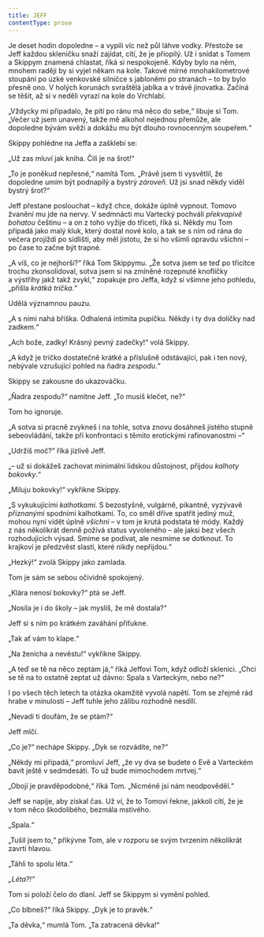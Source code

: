 ```yaml
---
title: JEFF
contentType: prose
---
```


Je deset hodin dopoledne – a vypili víc než půl láhve vodky. Přestože se Jeff každou skleničku snaží zajídat, cítí, že je přiopilý. Už i snídat s Tomem a Skippym znamená chlastat, říká si nespokojeně. Kdyby bylo na něm, mnohem raději by si vyjel někam na kole. Takové mírné mnohakilometrové stoupání po úzké venkovské silničce s jabloněmi po stranách – to by bylo přesně ono. V holých korunách svraštělá jablka a v trávě jinovatka. Začíná se těšit, až si v neděli vyrazí na kole do Vrchlabí.

„Vždycky mi připadalo, že pití po ránu má něco do sebe,“ libuje si Tom. „Večer už jsem unavený, takže mě alkohol nejednou přemůže, ale dopoledne bývám svěží a dokážu mu být dlouho rovnocenným soupeřem.“

Skippy pohlédne na Jeffa a zašklebí se:

„Už zas mluví jak kniha. Čili je na šrot!“

„To je poněkud nepřesné,“ namítá Tom. „Právě jsem ti vysvětlil, že dopoledne umím být podnapilý a bystrý _zároveň_. Už jsi snad někdy viděl bystrý šrot?“

Jeff přestane poslouchat – když chce, dokáže úplně vypnout. Tomovo žvanění mu jde na nervy. V sedmnácti mu Vartecký pochválí _překvapivě bohatou_ češtinu – a on z toho vyžije do třiceti, říká si. Někdy mu Tom připadá jako malý kluk, který dostal nové kolo, a tak se s ním od rána do večera projíždí po sídlišti, aby měl jistotu, že si ho všimli opravdu všichni – po čase to začne být trapné.

„A víš, co je nejhorší?“ říká Tom Skippymu. „Že sotva jsem se teď po třicítce trochu zkonsolidoval, sotva jsem si na zmíněné rozepnuté knoflíčky a výstřihy jakž takž zvykl,“ zopakuje pro Jeffa, když si všimne jeho pohledu, „přišla _krátká trička_.“

Udělá významnou pauzu.

„A s nimi nahá bříška. Odhalená intimita pupíčku. Někdy i ty dva dolíčky nad zadkem.“

„Ach bože, zadky! Krásný pevný zadečky!“ volá Skippy.

„A když je tričko dostatečně krátké a příslušně odstávající, pak i ten nový, nebývale vzrušující pohled na ňadra _zespodu_.“

Skippy se zakousne do ukazováčku.

„Ňadra zespodu?“ namítne Jeff. „To musíš klečet, ne?“

Tom ho ignoruje.

„A sotva si pracně zvykneš i na tohle, sotva znovu dosáhneš jistého stupně sebeovládání, takže při konfrontaci s těmito erotickými rafinovanostmi –“

„Udržíš moč?“ říká jízlivě Jeff.

„– už si dokážeš zachovat minimální lidskou důstojnost, přijdou _kalhoty bokovky_.“

„Miluju bokovky!“ vykřikne Skippy.

„S vykukujícími _kalhotkami_. S bezostyšně, vulgárně, pikantně, vyzývavě _přiznanými_ spodními kalhotkami. To, co směl dříve spatřit jediný muž, mohou nyní vidět úplně _všichni_ – v tom je krutá podstata té módy. Každý z nás několikrát denně požívá status vyvoleného – ale jaksi bez všech rozhodujících výsad. Smíme se podívat, ale nesmíme se dotknout. To krajkoví je předzvěst slastí, které nikdy nepřijdou.“

„Hezký!“ zvolá Skippy jako zamlada.

Tom je sám se sebou očividně spokojený.

„Klára nenosí bokovky?“ ptá se Jeff.

„Nosila je i do školy – jak myslíš, že mě dostala?“

Jeff si s ním po krátkém zaváhání přiťukne.

„Tak ať vám to klape.“

„Na ženicha a nevěstu!“ vykřikne Skippy.

„A teď se tě na něco zeptám já,“ říká Jeffovi Tom, když odloží sklenici. „Chci se tě na to ostatně zeptat už dávno: Spala s Varteckým, nebo ne?“

I po všech těch letech ta otázka okamžitě vyvolá napětí. Tom se zřejmě rád hrabe v minulosti – Jeff tuhle jeho zálibu rozhodně nesdílí.

„Nevadí ti doufám, že se ptám?“

Jeff mlčí.

„Co je?“ nechápe Skippy. „Dyk se rozvádíte, ne?“

„Někdy mi připadá,“ promluví Jeff, „že vy dva se budete o Evě a Varteckém bavit ještě v sedmdesáti. To už bude mimochodem mrtvej.“

„Obojí je pravděpodobné,“ říká Tom. „Nicméně jsi nám neodpověděl.“

Jeff se napije, aby získal čas. Už ví, že to Tomovi řekne, jakkoli cítí, že je v tom něco škodolibého, bezmála mstivého.

„Spala.“

„Tušil jsem to,“ přikývne Tom, ale v rozporu se svým tvrzením několikrát zavrtí hlavou.

„Táhli to spolu léta.“

_„Léta?!“_

Tom si položí čelo do dlaní. Jeff se Skippym si vymění pohled.

„Co blbneš?“ říká Skippy. „Dyk je to pravěk.“

„Ta děvka,“ mumlá Tom. „Ta zatracená děvka!“
